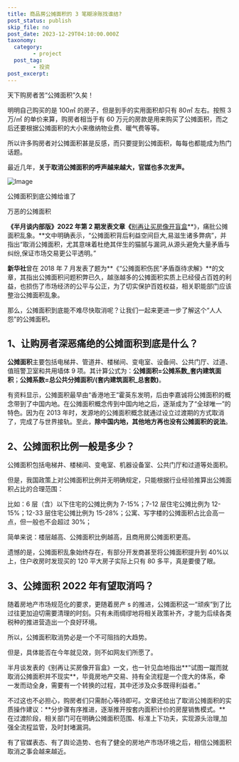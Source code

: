 ```yaml
---
title: 商品房公摊面积的 3 笔糊涂账找谁结?
post_status: publish
skip_file: no
post_date: 2023-12-29T04:10:00.000Z
taxonomy:
  category:
        - project
  post_tag:
        - 投资
post_excerpt: 
---
```

天下购房者苦“公摊面积”久矣！

明明自己购买的是 100㎡ 的房子，但是到手的实用面积却只有 80㎡ 左右。按照 3 万/㎡ 的单价来算，购房者相当于有 60 万元的房款是用来购买了公摊面积，而之后还要根据公摊面积的大小来缴纳物业费、暖气费等等。

所以许多购房者对公摊面积甚是反感，而只要提到公摊面积，每每也都能成为热门话题。

最近几年，**关于取消公摊面积的呼声越来越大，官媒也多次发声。**

![Image](https://cdn.fendou.la/fendou/2022/03/gongtan.png)

公摊面积到底公摊给谁了

万恶的公摊面积

**《半月谈内部版》2022 年第 2 期发表文章《**[别再让买房像开盲盒](https://view.inews.qq.com/a/20220213A07VCW00)**》，痛批公摊面积乱象。**文中明确表示，“公摊面积背后利益空间巨大,易滋生诸多弊病”，并指出“取消公摊面积，尤其意味着杜绝其伴生的猫腻与漏洞,从源头避免大量矛盾与纠纷,保证市场交易更公平透明。”

**新华社**曾在 2018 年 7 月发表了题为**《“公摊面积伤民”矛盾亟待求解》**的文章，其指出公摊面积问题积弊已久，越涨越多的公摊面积实质上已经侵占百姓的利益，也损伤了市场经济的公平与公正，为了切实保护百姓权益，相关职能部门应该整治公摊面积乱象。

那么，公摊面积到底能不难尽快取消呢？让我们一起来更进一步了解这个“人人怨”的公摊面积。

## 1、让购房者深恶痛绝的公摊面积到底是什么？

**公摊面积**主要包括电梯井、管道井、楼梯间、变电室、设备间、公共门厅、过道、值班警卫室和共用墙体 9 项。其计算公式为：**公摊面积=公摊系数_套内建筑面积**；**公摊系数=总公共分摊面积/(套内建筑面积_总套数)**。

有资料显示，公摊面积最早由“香港地王”霍英东发明，后由李嘉诚将公摊面积的概念带到了中国内地。在公摊面积概念传到中国内地之后，逐渐成为了“全球唯一”的特色。因为在 2013 年时，发源地的公摊面积概念就通过设立过渡期的方式取消了，完成了与世界接轨。至此，**除中国内地，其他地方再也没有公摊面积的说法**。

## 2、公摊面积比例一般是多少？

公摊面积包括电梯井、楼梯间、变电室、机器设备室、公共门厅和过道等处面积。

但是，我国政策上对公摊面积比例并无明确规定，只能根据行业经验推算出公摊面积占比的合理范围：

比如：6 层（含）以下住宅的公摊比例为 7-15%；7-12 层住宅公摊比例为 12-15%；12-33 层住宅公摊比例为 15-28%；公寓、写字楼的公摊面积占比会高一点，但一般也不会超过 30%；

简单来说：楼层越高、公摊面积比例越高，且商用房公摊面积更高。

遗憾的是，公摊面积乱象始终存在，有部分开发商甚至将公摊面积提升到 40%以上，住户收房时发现买的 120 平大房子实际上只有 80 多平，真是要傻了眼。

## 3、公摊面积 2022 年有望取消吗？

随着房地产市场规范化的要求，更随着房产 s 的推进，公摊面积这一“顽疾”到了比过往更加迫切需要清理的时刻。只有未雨绸缪地将相关政策补齐，才能为后续各类税种的推进营造出一个良好环境。

所以，公摊面积取消势必是一个不可阻挡的大趋势。

但是，具体能否在今年就见效，则不如网友们所愿了。

半月谈发表的《别再让买房像开盲盒》一文，也一针见血地指出**“试图一蹴而就取消公摊面积并不现实**，毕竟房地产交易、持有全流程是一个庞大的体系，牵一发而动全身，需要有一个转换的过程，其中还涉及众多既得利益者。”

不过这也不必担心，购房者们只需耐心等待即可。文章还给出了取消公摊面积的实质操作建议：**分步骤有序推进，逐渐推开按套内面积计价的房屋销售模式。**在过渡阶段，相关部门可在明确公摊面积范围、标准上下功夫，实现源头治理,加强全流程监管，及时封堵漏洞。

有了官媒表态、有了舆论造势、也有了健全的房地产市场环境之后，相信公摊面积取消之事会越来越近。